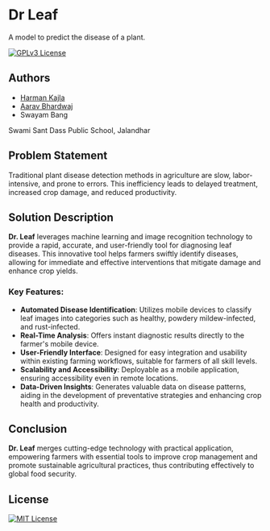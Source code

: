 
# Dr Leaf

A model to predict the disease of a plant.


[![GPLv3 License](https://colab.research.google.com/assets/colab-badge.svg)](https://colab.research.google.com/drive/1uGgKiSRanzEkJYQAyIoRCHvJZva0MwjP?usp=sharing)

## Authors

- [Harman Kajla](https://www.github.com/Harman209)
- [Aarav Bhardwaj](https://www.github.com/AaravBhardwaj007)
- Swayam Bang

Swami Sant Dass Public School, Jalandhar


## Problem Statement

Traditional plant disease detection methods in agriculture are slow, labor-intensive, and prone to errors. This inefficiency leads to delayed treatment, increased crop damage, and reduced productivity.

## Solution Description

**Dr. Leaf** leverages machine learning and image recognition technology to provide a rapid, accurate, and user-friendly tool for diagnosing leaf diseases. This innovative tool helps farmers swiftly identify diseases, allowing for immediate and effective interventions that mitigate damage and enhance crop yields.

### Key Features:

- **Automated Disease Identification**: Utilizes mobile devices to classify leaf images into categories such as healthy, powdery mildew-infected, and rust-infected.
- **Real-Time Analysis**: Offers instant diagnostic results directly to the farmer's mobile device.
- **User-Friendly Interface**: Designed for easy integration and usability within existing farming workflows, suitable for farmers of all skill levels.
- **Scalability and Accessibility**: Deployable as a mobile application, ensuring accessibility even in remote locations.
- **Data-Driven Insights**: Generates valuable data on disease patterns, aiding in the development of preventative strategies and enhancing crop health and productivity.

## Conclusion

**Dr. Leaf** merges cutting-edge technology with practical application, empowering farmers with essential tools to improve crop management and promote sustainable agricultural practices, thus contributing effectively to global food security.


## License

[![MIT License](https://img.shields.io/badge/License-MIT-green.svg)](https://choosealicense.com/licenses/mit/)
